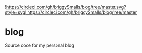 !https://circleci.com/gh/briggySmalls/blog/tree/master.svg?style=svg!:https://circleci.com/gh/briggySmalls/blog/tree/master

# blog
Source code for my personal blog
